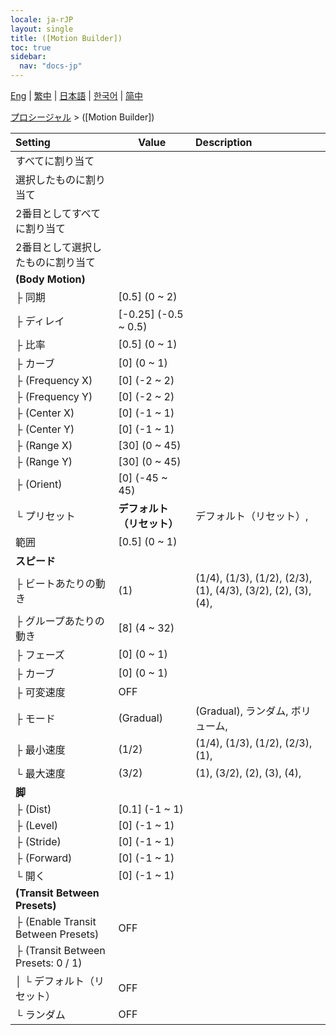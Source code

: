 ```yaml
---
locale: ja-rJP
layout: single
title: ([Motion Builder])
toc: true
sidebar:
  nav: "docs-jp"
---
```

[Eng](/dancexr/menu/2025.4/motion/motion_builder) | [繁中](/tw/dancexr/menu/2025.4/motion/motion_builder) | [日本語](/jp/dancexr/menu/2025.4/motion/motion_builder) | [한국어](/kr/dancexr/menu/2025.4/motion/motion_builder) | [简中](/zh/dancexr/menu/2025.4/motion/motion_builder)

[プロシージャル](../menu#プロシージャル) > ([Motion Builder])



| Setting | Value | Description |
| :--- | --- | :--- |
| すべてに割り当て || 
| 選択したものに割り当て || 
| 2番目としてすべてに割り当て || 
| 2番目として選択したものに割り当て || 
| **(Body Motion)** | | 
| ├ 同期 | [0.5] (0 ~ 2) | 
| ├ ディレイ | [-0.25] (-0.5 ~ 0.5) | 
| ├ 比率 | [0.5] (0 ~ 1) | 
| ├ カーブ | [0] (0 ~ 1) | 
| ├ (Frequency X) | [0] (-2 ~ 2) | 
| ├ (Frequency Y) | [0] (-2 ~ 2) | 
| ├ (Center X) | [0] (-1 ~ 1) | 
| ├ (Center Y) | [0] (-1 ~ 1) | 
| ├ (Range X) | [30] (0 ~ 45) | 
| ├ (Range Y) | [30] (0 ~ 45) | 
| ├ (Orient) | [0] (-45 ~ 45) | 
| └ プリセット | **デフォルト（リセット）** | デフォルト（リセット）,  |
| 範囲 | [0.5] (0 ~ 1) | 
| **スピード** | | 
| ├ ビートあたりの動き | (1) | (1/4), (1/3), (1/2), (2/3), (1), (4/3), (3/2), (2), (3), (4), 
| ├ グループあたりの動き | [8] (4 ~ 32) | 
| ├ フェーズ | [0] (0 ~ 1) | 
| ├ カーブ | [0] (0 ~ 1) | 
| ├ 可変速度 | OFF | 
| ├ モード | (Gradual) | (Gradual), ランダム, ボリューム, 
| ├ 最小速度 | (1/2) | (1/4), (1/3), (1/2), (2/3), (1), 
| └ 最大速度 | (3/2) | (1), (3/2), (2), (3), (4), 
| **脚** | | 
| ├ (Dist) | [0.1] (-1 ~ 1) | 
| ├ (Level) | [0] (-1 ~ 1) | 
| ├ (Stride) | [0] (-1 ~ 1) | 
| ├ (Forward) | [0] (-1 ~ 1) | 
| └ 開く | [0] (-1 ~ 1) | 
| **(Transit Between Presets)** | | 
| ├ (Enable Transit Between Presets) | OFF | 
| ├ (Transit Between Presets: 0 / 1) || 
| │ └ デフォルト（リセット） | OFF | 
| └ ランダム | OFF | 

